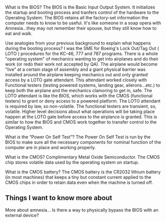 What is the BIOS?
The BIOS is the Basic Input Output System.  It initializes the startup and booting process and tranfers control of the hardware to the Operating System.  The BIOS retains all the factory-set information the computer needs to know to be useful.  It's like someone in a soap opera with Amnesia...they may not remember their spouse, but they still know how to eat and walk.

Use analogies from your previous background to explain what happens during the booting process?
I was the SME for Boeing's Lock Out/Tag Out ( LOTO ) procedures for the KC-46, 777 and 787 programs.  There is a whole "operating system" of mechanics wanting to get into airplanes and do their work (or redo their work not accepted by QA). The airplane would become "live" at a certain stage of assembly and a giant physical barrier was installed around the airplane keeping mechanics out and only granted access by a LOTO gate attendant. This attendant worked closely with Functional testers (testing powered systems, landing gear, ailerons...etc.) to keep both the airplane and the mechanics clamoring to get in, safe.  The LOTO attendant is like the BIOS, which works with the CMOS (functional testers) to grant or deny access to a powered platform.  The LOTO attendant is required by law, so non-volatile.  The functional testers are transient, so, volatile.  Higher level decisions about what operations will be taking place happen at the LOTO gate before access to the airplance is granted.  This is similar to how the BIOS and CMOS work together to transfer control to the Operating System.

What is the “Power On Self Test”?
The Power On Self Test is run by the BIOS to make sure all the necessary components for nominal function of the computer are in place and working properly.

What is the CMOS?
Complimentary Metal Oxide Semiconductor.  The CMOS chip stores volatile data used by the operating system on startup. 

What is the CMOS battery?
The CMOS battery is the CR2032 lithium battery (in most machines) that keeps a tiny but constant current applied to the CMOS chips in order to retain data even when the machine is turned off.


## Things I want to know more about
More about amnesia...
Is there a way to physically bypass the BIOS with an external device?
